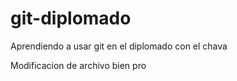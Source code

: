 # git-diplomado
Aprendiendo a usar git en el diplomado con el chava

Modificacion de archivo bien pro
